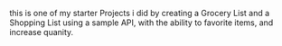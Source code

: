this is one of my starter Projects i did by creating a Grocery List and a Shopping List using a sample API, with the ability to favorite items, and increase quanity.
